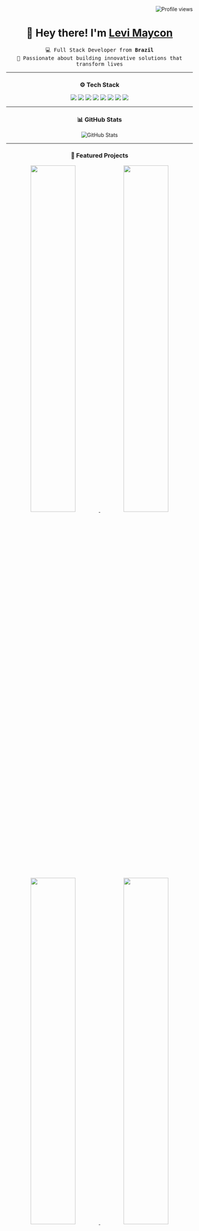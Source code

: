 <!-- Profile Views -->
<p align="right">
  <img src="https://gpvc.arturio.dev/LeviMaycon?v=3" alt="Profile views" />
</p>

<!-- Title -->
<h1 align="center">
  👋 Hey there! I'm <a href="https://github.com/LeviMaycon" target="_blank">Levi Maycon</a>
</h1>

<p align="center">
  <samp>
    💻 Full Stack Developer from <b>Brazil</b> <br>
    🚀 Passionate about building innovative solutions that transform lives
  </samp>
</p>

---

<!-- Tech Stack -->
<h3 align="center">⚙️ Tech Stack</h3>
<p align="center">
  <img src="https://img.shields.io/badge/-Python-3776AB?style=flat-square&logo=python&logoColor=white" />
  <img src="https://img.shields.io/badge/-Django-092E20?style=flat-square&logo=django&logoColor=white" />
  <img src="https://img.shields.io/badge/-Docker-2496ED?style=flat-square&logo=docker&logoColor=white" />
  <img src="https://img.shields.io/badge/-TypeScript-3178C6?style=flat-square&logo=typescript&logoColor=white" />
  <img src="https://img.shields.io/badge/-React-02cdf1?style=flat-square&logo=react&logoColor=white" />
  <img src="https://img.shields.io/badge/-Angular-DD0031?style=flat-square&logo=angular&logoColor=white" />
  <img src="https://img.shields.io/badge/-TailwindCSS-38B2AC?style=flat-square&logo=tailwindcss&logoColor=white" />
  <img src="https://img.shields.io/badge/-Node.js-339933?style=flat-square&logo=node.js&logoColor=white" />
</p>

---

<!-- GitHub Stats -->
<h3 align="center">📊 GitHub Stats</h3>
<p align="center">
  <img src="https://github-readme-stats.vercel.app/api?username=LeviMaycon&show_icons=true&theme=radical" alt="GitHub Stats" />
</p>

---

<!-- Featured Projects -->
<h3 align="center">🌟 Featured Projects</h3>
<p align="center">
  <a href="https://github.com/LeviMaycon/living-memories">
    <img width="49%" src="https://github-readme-stats.vercel.app/api/pin/?username=LeviMaycon&repo=living-memories&border_color=02D892&bg_color=0D1117&title_color=C9D1D9&text_color=8B949E&icon_color=02D892" />
  </a>
  <a href="https://github.com/LeviMaycon/portfolio">
    <img width="49%" src="https://github-readme-stats.vercel.app/api/pin/?username=LeviMaycon&repo=portfolio&border_color=02D892&bg_color=0D1117&title_color=C9D1D9&text_color=8B949E&icon_color=02D892" />
  </a>
</p>
<p align="center">
  <a href="https://github.com/LeviMaycon/routerxploit">
    <img width="49%" src="https://github-readme-stats.vercel.app/api/pin/?username=LeviMaycon&repo=routerxploit&border_color=02D892&bg_color=0D1117&title_color=C9D1D9&text_color=8B949E&icon_color=02D892" />
  </a>
  <a href="https://github.com/LeviMaycon/the-walking-dead">
    <img width="49%" src="https://github-readme-stats.vercel.app/api/pin/?username=LeviMaycon&repo=the-walking-dead&border_color=02D892&bg_color=0D1117&title_color=C9D1D9&text_color=8B949E&icon_color=02D892" />
  </a>
</p>

---

<!-- Contact -->
<h3 align="center">📫 Let's Connect!</h3>
<p align="center">
  <a href="mailto:levioficial361@gmail.com" target="_blank">
    <img alt="Email" src="https://img.shields.io/badge/-Email-EA4335?style=flat-square&logo=gmail&logoColor=white" />
  </a>
  <a href="https://www.linkedin.com/in/levimaycon/" target="_blank">
    <img alt="LinkedIn" src="https://img.shields.io/badge/-LinkedIn-0A66C2?style=flat-square&logo=linkedin&logoColor=white" />
  </a>
  <a href="https://github.com/LeviMaycon" target="_blank">
    <img alt="GitHub" src="https://img.shields.io/badge/-GitHub-181717?style=flat-square&logo=github&logoColor=white" />
  </a>
</p>

---

<!-- Footer Quote -->
<p align="center">
  <samp>
    ════ ⋆★⋆ ════ <br>
    "Code is poetry. Let's write something beautiful 👨‍💻"
  </samp>
</p>
